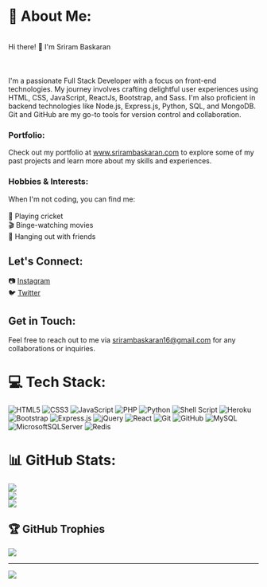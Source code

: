 # 💫 About Me:
<br>Hi there! 👋 I'm Sriram Baskaran<br><br><br><br>I'm a passionate Full Stack Developer with a focus on front-end technologies. My journey involves crafting delightful user experiences using HTML, CSS, JavaScript, ReactJs, Bootstrap, and Sass. I'm also proficient in backend technologies like Node.js, Express.js, Python, SQL, and MongoDB. Git and GitHub are my go-to tools for version control and collaboration.<br>

### Portfolio:
Check out my portfolio at www.srirambaskaran.com to explore some of my past projects and learn more about my skills and experiences.<br>
### Hobbies & Interests:
When I'm not coding, you can find me:<br><br>🏏 Playing cricket<br>🎬 Binge-watching movies<br>🍻 Hanging out with friends<br> 
## Let's Connect:
📷 [Instagram](https://www.instagram.com/king_slayer_s_r?igsh=bHR4MHBnYjFoejIw)<br>🐦 [Twitter](https://x.com/isriram_sr?t=GnIZCH5EDhRNHA2JMvvLEg&s=09)
## Get in Touch:
Feel free to reach out to me via srirambaskaran16@gmail.com for any collaborations or inquiries.



# 💻 Tech Stack:
![HTML5](https://img.shields.io/badge/html5-%23E34F26.svg?style=for-the-badge&logo=html5&logoColor=white) ![CSS3](https://img.shields.io/badge/css3-%231572B6.svg?style=for-the-badge&logo=css3&logoColor=white) ![JavaScript](https://img.shields.io/badge/javascript-%23323330.svg?style=for-the-badge&logo=javascript&logoColor=%23F7DF1E) ![PHP](https://img.shields.io/badge/php-%23777BB4.svg?style=for-the-badge&logo=php&logoColor=white) ![Python](https://img.shields.io/badge/python-3670A0?style=for-the-badge&logo=python&logoColor=ffdd54) ![Shell Script](https://img.shields.io/badge/shell_script-%23121011.svg?style=for-the-badge&logo=gnu-bash&logoColor=white) ![Heroku](https://img.shields.io/badge/heroku-%23430098.svg?style=for-the-badge&logo=heroku&logoColor=white) ![Bootstrap](https://img.shields.io/badge/bootstrap-%238511FA.svg?style=for-the-badge&logo=bootstrap&logoColor=white) ![Express.js](https://img.shields.io/badge/express.js-%23404d59.svg?style=for-the-badge&logo=express&logoColor=%2361DAFB) ![jQuery](https://img.shields.io/badge/jquery-%230769AD.svg?style=for-the-badge&logo=jquery&logoColor=white) ![React](https://img.shields.io/badge/react-%2320232a.svg?style=for-the-badge&logo=react&logoColor=%2361DAFB) ![Git](https://img.shields.io/badge/git-%23F05033.svg?style=for-the-badge&logo=git&logoColor=white) ![GitHub](https://img.shields.io/badge/github-%23121011.svg?style=for-the-badge&logo=github&logoColor=white) ![MySQL](https://img.shields.io/badge/mysql-4479A1.svg?style=for-the-badge&logo=mysql&logoColor=white) ![MicrosoftSQLServer](https://img.shields.io/badge/Microsoft%20SQL%20Server-CC2927?style=for-the-badge&logo=microsoft%20sql%20server&logoColor=white) ![Redis](https://img.shields.io/badge/redis-%23DD0031.svg?style=for-the-badge&logo=redis&logoColor=white)

# 📊 GitHub Stats:
![](https://github-readme-stats.vercel.app/api?username=SriramB16&theme=dark&hide_border=false&include_all_commits=false&count_private=false)<br/>
![](https://github-readme-streak-stats.herokuapp.com/?user=SriramB16&theme=dark&hide_border=false)<br/>
![](https://github-readme-stats.vercel.app/api/top-langs/?username=SriramB16&theme=dark&hide_border=false&include_all_commits=false&count_private=false&layout=compact)

## 🏆 GitHub Trophies
![](https://github-profile-trophy.vercel.app/?username=SriramB16&theme=radical&no-frame=false&no-bg=true&margin-w=4)

---
[![](https://visitcount.itsvg.in/api?id=SriramB16&icon=0&color=0)](https://visitcount.itsvg.in)

<!-- Proudly created with GPRM ( https://gprm.itsvg.in ) -->
